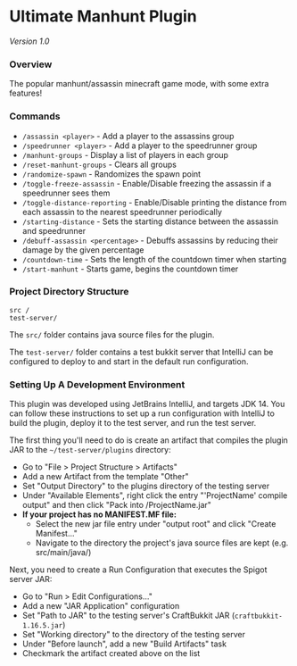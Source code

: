 # Ultimate Manhunt Plugin
*Version 1.0*
### Overview

The popular manhunt/assassin minecraft game mode, with some extra features!

<!-- 
TODO:
* Maybe use action bar for distance reporting?
* Make it so weather is always clear (toggle)
* Command to save current time so you can pick up later
* Improve randomize-spawn command

** Ability to stop manhunt
** When assassin dies during manhunt, give them the compass again
** BUG: If assassin leaves the game then comes back, the compass is broken until they're re-added to assassins group
** Add 1/2 time, 1/4 time, and 10sec warnings to countdown
** Add optional game timer?
-->

### Commands

* `/assassin <player>` - Add a player to the assassins group
* `/speedrunner <player>` - Add a player to the speedrunner group
* `/manhunt-groups` - Display a list of players in each group
* `/reset-manhunt-groups` - Clears all groups 
* `/randomize-spawn` - Randomizes the spawn point
* `/toggle-freeze-assassin` - Enable/Disable freezing the assassin if a speedrunner sees them
* `/toggle-distance-reporting` - Enable/Disable printing the distance from each assassin to the nearest speedrunner periodically  
* `/starting-distance` - Sets the starting distance between the assassin and speedrunner
* `/debuff-assassin <percentage>` - Debuffs assassins by reducing their damage by the given percentage
* `/countdown-time` - Sets the length of the countdown timer when starting
* `/start-manhunt` - Starts game, begins the countdown timer

### Project Directory Structure

```
src /
test-server/
```

The `src/` folder contains java source files for the plugin.

The `test-server/` folder contains a test bukkit server that IntelliJ can be configured to deploy to and start in the default run configuration.

### Setting Up A Development Environment

This plugin was developed using JetBrains IntelliJ, and targets JDK 14. You can follow these instructions to set up a run configuration with IntelliJ to build the plugin, deploy it to the test server, and run the test server. 

The first thing you'll need to do is create an artifact that compiles the plugin JAR to the `~/test-server/plugins` directory:

* Go to "File > Project Structure > Artifacts"
* Add a new Artifact from the template "Other"
* Set "Output Directory" to the plugins directory of the testing server
* Under "Available Elements", right click the entry "'ProjectName' compile output" and then click "Pack into /ProjectName.jar"
* **If your project has no MANIFEST.MF file:**
  * Select the new jar file entry under "output root" and click "Create Manifest..."
  * Navigate to the directory the project's java source files are kept (e.g. src/main/java/)

Next, you need to create a Run Configuration that executes the Spigot server JAR:

* Go to "Run > Edit Configurations..."
* Add a new "JAR Application" configuration
* Set "Path to JAR" to the testing server's CraftBukkit JAR (`craftbukkit-1.16.5.jar`)
* Set "Working directory" to the directory of the testing server
* Under "Before launch", add a new "Build Artifacts" task
* Checkmark the artifact created above on the list

